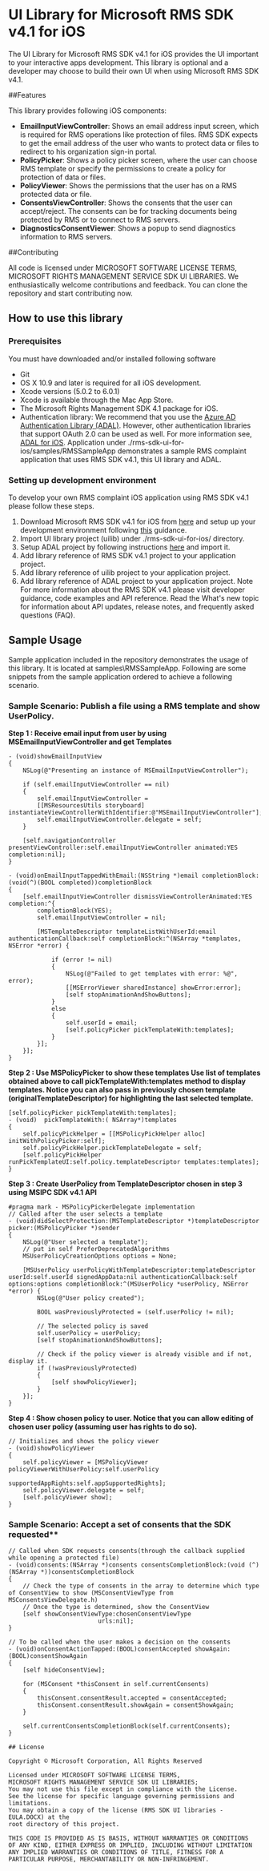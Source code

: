 UI Library for Microsoft RMS SDK v4.1 for iOS
==================


The UI Library for Microsoft RMS SDK v4.1 for iOS provides the UI important to your interactive apps development. This library is optional and a developer may choose to build their own UI when using Microsoft RMS SDK v4.1.

##Features

This library provides following iOS components:
* **EmailInputViewController**: Shows an email address input screen, which is required for RMS operations like protection of files. RMS SDK expects to get the email address of the user who wants to protect data or files to redirect to his organization sign-in portal.
* **PolicyPicker**: Shows a policy picker screen, where the user can choose RMS template or specify the permissions to create a policy for protection of data or files.
* **PolicyViewer**: Shows the permissions that the user has on a RMS protected data or file.
* **ConsentsViewController**: Shows the consents that the user can accept/reject. The consents can be for tracking documents being protected by RMS or to connect to RMS servers.
* **DiagnosticsConsentViewer**: Shows a popup to send diagnostics information to RMS servers.

##Contributing

All code is licensed under MICROSOFT SOFTWARE LICENSE TERMS, MICROSOFT RIGHTS MANAGEMENT SERVICE SDK UI LIBRARIES. We enthusiastically welcome contributions and feedback. You can clone the repository and start contributing now.


## How to use this library

### Prerequisites
You must have downloaded and/or installed following software

* Git
* OS X 10.9 and later is required for all iOS development.
* Xcode versions (5.0.2 to 6.0.1)
* Xcode is available through the Mac App Store.
* The Microsoft Rights Management SDK 4.1 package for iOS.
* Authentication library: We recommend that you use the [Azure AD Authentication Library (ADAL)](http://msdn.microsoft.com/en-us/library/jj573266.aspx). However, other authentication libraries that support OAuth 2.0 can be used as well.
For more information see, [ADAL for iOS](https://github.com/AzureAD/azure-activedirectory-library-for-objc).
Application under ./rms-sdk-ui-for-ios/samples/RMSSampleApp demonstrates a sample RMS complaint application that uses RMS SDK v4.1, this UI library and ADAL.

### Setting up development environment

To develop your own RMS complaint iOS application using RMS SDK v4.1 please follow these steps. 

1. Download Microsoft RMS SDK v4.1 for iOS from [here](http://www.microsoft.com/en-ie/download/details.aspx?id=43674) and setup up your development environment following [this](http://msdn.microsoft.com/en-us/library/dn758308(v=vs.85).aspx) guidance. 
2. Import UI library project (uilib) under ./rms-sdk-ui-for-ios/ directory. 
3. Setup ADAL project by following instructions [here](https://github.com/AzureAD/azure-activedirectory-library-for-objc/blob/master/README.md) and import it.
4. Add library reference of RMS SDK v4.1 project to your application project.
5. Add library reference of uilib project to your application project.
6. Add library reference of ADAL project to your application project.
Note For more information about the RMS SDK v4.1 please visit developer guidance, code examples and API reference. Read the What's new topic for information about API updates, release notes, and frequently asked questions (FAQ).


## Sample Usage
Sample application included in the repository demonstrates the usage of this library. It is located at samples\RMSSampleApp. Following are some snippets from the sample application ordered to achieve a following scenario.

### Sample Scenario: Publish a file using a RMS template and show UserPolicy.
**Step 1 : Receive email input from user by using MSEmailInputViewController and get Templates**
```iOS
- (void)showEmailInputView
{
    NSLog(@"Presenting an instance of MSEmailInputViewController");
    
    if (self.emailInputViewController == nil)
    {
        self.emailInputViewController =
        [[MSResourcesUtils storyboard] instantiateViewControllerWithIdentifier:@"MSEmailInputViewController"];
        self.emailInputViewController.delegate = self;
    }
    
    [self.navigationController presentViewController:self.emailInputViewController animated:YES completion:nil];
}

- (void)onEmailInputTappedWithEmail:(NSString *)email completionBlock:(void(^)(BOOL completed))completionBlock
{
    [self.emailInputViewController dismissViewControllerAnimated:YES completion:^{
        completionBlock(YES);
        self.emailInputViewController = nil;
        
        [MSTemplateDescriptor templateListWithUserId:email authenticationCallback:self completionBlock:^(NSArray *templates, NSError *error) {
            
            if (error != nil)
            {
                NSLog(@"Failed to get templates with error: %@", error);
                [[MSErrorViewer sharedInstance] showError:error];
                [self stopAnimationAndShowButtons];
            }
            else
            {
                self.userId = email;
                [self.policyPicker pickTemplateWith:templates];
            }
        }];
    }];
}
```

**Step 2 : Use MSPolicyPicker to show these templates Use list of templates obtained above to call pickTemplateWith:templates method to display templates. Notice you can also pass in previously chosen template (originalTemplateDescriptor) for highlighting the last selected template.**
```iOS
[self.policyPicker pickTemplateWith:templates];
- (void)  pickTemplateWith:( NSArray*)templates
{
    self.policyPickHelper = [[MSPolicyPickHelper alloc] initWithPolicyPicker:self];
    self.policyPickHelper.pickTemplateDelegate = self;
    [self.policyPickHelper runPickTemplateUI:self.policy.templateDescriptor templates:templates];
}
```

**Step 3 : Create UserPolicy from TemplateDescriptor chosen in step 3 using MSIPC SDK v4.1 API**
```iOS
#pragma mark - MSPolicyPickerDelegate implementation
// Called after the user selects a template
- (void)didSelectProtection:(MSTemplateDescriptor *)templateDescriptor picker:(MSPolicyPicker *)sender
{
    NSLog(@"User selected a template");
    // put in self PreferDeprecatedAlgorithms
    MSUserPolicyCreationOptions options = None;
    
    [MSUserPolicy userPolicyWithTemplateDescriptor:templateDescriptor userId:self.userId signedAppData:nil authenticationCallback:self options:options completionBlock:^(MSUserPolicy *userPolicy, NSError *error) {
        NSLog(@"User policy created");
        
        BOOL wasPreviouslyProtected = (self.userPolicy != nil);
        
        // The selected policy is saved
        self.userPolicy = userPolicy;
        [self stopAnimationAndShowButtons];
        
        // Check if the policy viewer is already visible and if not, display it.
        if (!wasPreviouslyProtected)
        {
            [self showPolicyViewer];
        }
    }];
}
```

**Step 4 : Show chosen policy to user. Notice that you can allow editing of chosen user policy (assuming user has rights to do so).**
```iOS
// Initializes and shows the policy viewer
- (void)showPolicyViewer
{
    self.policyViewer = [MSPolicyViewer policyViewerWithUserPolicy:self.userPolicy
                                                supportedAppRights:self.appSupportedRights];
    self.policyViewer.delegate = self;
    [self.policyViewer show];
}
```
### Sample Scenario: Accept a set of consents that the SDK requested**
```iOS
// Called when SDK requests consents(through the callback supplied while opening a protected file)
- (void)consents:(NSArray *)consents consentsCompletionBlock:(void (^)(NSArray *))consentsCompletionBlock
{
    // Check the type of consents in the array to determine which type of ConsentView to show (MSConsentViewType from MSConsentsViewDelegate.h)
    // Once the type is determined, show the ConsentView
    [self showConsentViewType:chosenConsentViewType
                         urls:nil];
}

// To be called when the user makes a decision on the consents
- (void)onConsentActionTapped:(BOOL)consentAccepted showAgain:(BOOL)consentShowAgain
{
    [self hideConsentView];

    for (MSConsent *thisConsent in self.currentConsents)
    {
        thisConsent.consentResult.accepted = consentAccepted;
        thisConsent.consentResult.showAgain = consentShowAgain;
    }   

    self.currentConsentsCompletionBlock(self.currentConsents);
}

## License

Copyright © Microsoft Corporation, All Rights Reserved

Licensed under MICROSOFT SOFTWARE LICENSE TERMS, 
MICROSOFT RIGHTS MANAGEMENT SERVICE SDK UI LIBRARIES;
You may not use this file except in compliance with the License.
See the license for specific language governing permissions and limitations.
You may obtain a copy of the license (RMS SDK UI libraries - EULA.DOCX) at the 
root directory of this project.

THIS CODE IS PROVIDED AS IS BASIS, WITHOUT WARRANTIES OR CONDITIONS
OF ANY KIND, EITHER EXPRESS OR IMPLIED, INCLUDING WITHOUT LIMITATION
ANY IMPLIED WARRANTIES OR CONDITIONS OF TITLE, FITNESS FOR A
PARTICULAR PURPOSE, MERCHANTABILITY OR NON-INFRINGEMENT.















